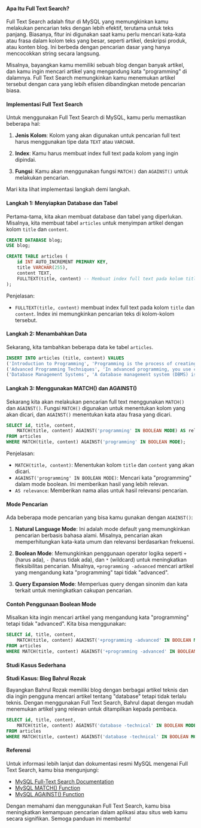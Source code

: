 #### Apa Itu Full Text Search?

Full Text Search adalah fitur di MySQL yang memungkinkan kamu melakukan pencarian teks dengan lebih efektif, terutama untuk teks panjang. Biasanya, fitur ini digunakan saat kamu perlu mencari kata-kata atau frasa dalam kolom teks yang besar, seperti artikel, deskripsi produk, atau konten blog. Ini berbeda dengan pencarian dasar yang hanya mencocokkan string secara langsung.

Misalnya, bayangkan kamu memiliki sebuah blog dengan banyak artikel, dan kamu ingin mencari artikel yang mengandung kata "programming" di dalamnya. Full Text Search memungkinkan kamu menemukan artikel tersebut dengan cara yang lebih efisien dibandingkan metode pencarian biasa.

#### Implementasi Full Text Search

Untuk menggunakan Full Text Search di MySQL, kamu perlu memastikan beberapa hal:

1. **Jenis Kolom**: Kolom yang akan digunakan untuk pencarian full text harus menggunakan tipe data `TEXT` atau `VARCHAR`.

2. **Index**: Kamu harus membuat index full text pada kolom yang ingin dipindai.

3. **Fungsi**: Kamu akan menggunakan fungsi `MATCH()` dan `AGAINST()` untuk melakukan pencarian.

Mari kita lihat implementasi langkah demi langkah.

#### Langkah 1: Menyiapkan Database dan Tabel

Pertama-tama, kita akan membuat database dan tabel yang diperlukan. Misalnya, kita membuat tabel `articles` untuk menyimpan artikel dengan kolom `title` dan `content`.

```sql
CREATE DATABASE blog;
USE blog;

CREATE TABLE articles (
    id INT AUTO_INCREMENT PRIMARY KEY,
    title VARCHAR(255),
    content TEXT,
    FULLTEXT(title, content) -- Membuat index full text pada kolom title dan content
);
```

Penjelasan:
- `FULLTEXT(title, content)` membuat index full text pada kolom `title` dan `content`. Index ini memungkinkan pencarian teks di kolom-kolom tersebut.

#### Langkah 2: Menambahkan Data

Sekarang, kita tambahkan beberapa data ke tabel `articles`.

```sql
INSERT INTO articles (title, content) VALUES
('Introduction to Programming', 'Programming is the process of creating a set of instructions that tell a computer how to perform a task.'),
('Advanced Programming Techniques', 'In advanced programming, you use complex algorithms and data structures to solve problems more efficiently.'),
('Database Management Systems', 'A database management system (DBMS) is software that uses a standard method of storing and retrieving data.');
```

#### Langkah 3: Menggunakan MATCH() dan AGAINST()

Sekarang kita akan melakukan pencarian full text menggunakan `MATCH()` dan `AGAINST()`. Fungsi `MATCH()` digunakan untuk menentukan kolom yang akan dicari, dan `AGAINST()` menentukan kata atau frasa yang dicari.

```sql
SELECT id, title, content,
    MATCH(title, content) AGAINST('programming' IN BOOLEAN MODE) AS relevance
FROM articles
WHERE MATCH(title, content) AGAINST('programming' IN BOOLEAN MODE);
```

Penjelasan:
- `MATCH(title, content)`: Menentukan kolom `title` dan `content` yang akan dicari.
- `AGAINST('programming' IN BOOLEAN MODE)`: Mencari kata "programming" dalam mode boolean. Ini memberikan hasil yang lebih relevan.
- `AS relevance`: Memberikan nama alias untuk hasil relevansi pencarian.

#### Mode Pencarian

Ada beberapa mode pencarian yang bisa kamu gunakan dengan `AGAINST()`:

1. **Natural Language Mode**: Ini adalah mode default yang memungkinkan pencarian berbasis bahasa alami. Misalnya, pencarian akan memperhitungkan kata-kata umum dan relevansi berdasarkan frekuensi.

2. **Boolean Mode**: Memungkinkan penggunaan operator logika seperti `+` (harus ada), `-` (harus tidak ada), dan `*` (wildcard) untuk meningkatkan fleksibilitas pencarian. Misalnya, `+programming -advanced` mencari artikel yang mengandung kata "programming" tapi tidak "advanced".

3. **Query Expansion Mode**: Memperluas query dengan sinonim dan kata terkait untuk meningkatkan cakupan pencarian.

#### Contoh Penggunaan Boolean Mode

Misalkan kita ingin mencari artikel yang mengandung kata "programming" tetapi tidak "advanced". Kita bisa menggunakan:

```sql
SELECT id, title, content,
    MATCH(title, content) AGAINST('+programming -advanced' IN BOOLEAN MODE) AS relevance
FROM articles
WHERE MATCH(title, content) AGAINST('+programming -advanced' IN BOOLEAN MODE);
```

#### Studi Kasus Sederhana

**Studi Kasus: Blog Bahrul Rozak**

Bayangkan Bahrul Rozak memiliki blog dengan berbagai artikel teknis dan dia ingin pengguna mencari artikel tentang "database" tetapi tidak terlalu teknis. Dengan menggunakan Full Text Search, Bahrul dapat dengan mudah menemukan artikel yang relevan untuk ditampilkan kepada pembaca.

```sql
SELECT id, title, content,
    MATCH(title, content) AGAINST('database -technical' IN BOOLEAN MODE) AS relevance
FROM articles
WHERE MATCH(title, content) AGAINST('database -technical' IN BOOLEAN MODE);
```

#### Referensi

Untuk informasi lebih lanjut dan dokumentasi resmi MySQL mengenai Full Text Search, kamu bisa mengunjungi:

- [MySQL Full-Text Search Documentation](https://dev.mysql.com/doc/refman/8.0/en/fulltext-boolean.html)
- [MySQL MATCH() Function](https://dev.mysql.com/doc/refman/8.0/en/fulltext-boolean.html#fulltext-function-match)
- [MySQL AGAINST() Function](https://dev.mysql.com/doc/refman/8.0/en/fulltext-boolean.html#fulltext-function-against)

Dengan memahami dan menggunakan Full Text Search, kamu bisa meningkatkan kemampuan pencarian dalam aplikasi atau situs web kamu secara signifikan. Semoga panduan ini membantu!
